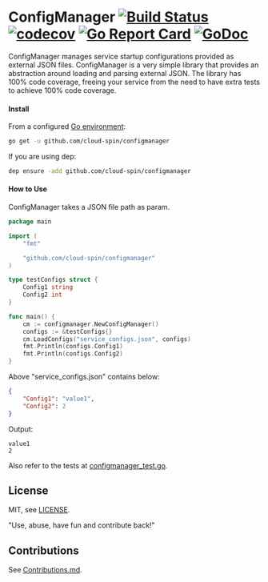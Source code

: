 # ConfigManager [![Build Status](https://travis-ci.com/cloud-spin/configmanager.svg?branch=master)](https://travis-ci.com/cloud-spin/configmanager) [![codecov](https://codecov.io/gh/cloud-spin/configmanager/branch/master/graph/badge.svg)](https://codecov.io/gh/cloud-spin/configmanager) [![Go Report Card](https://goreportcard.com/badge/github.com/cloud-spin/configmanager)](https://goreportcard.com/report/github.com/cloud-spin/configmanager)  [![GoDoc](https://godoc.org/github.com/cloud-spin/configmanager?status.svg)](https://godoc.org/github.com/cloud-spin/configmanager)

ConfigManager manages service startup configurations provided as external JSON files. ConfigManager is a very simple library that provides an abstraction around loading and parsing external JSON. The library has 100% code coverage, freeing your service from the need to have extra tests to achieve 100% code coverage.

#### Install

From a configured [Go environment](https://golang.org/doc/install#testing):
```sh
go get -u github.com/cloud-spin/configmanager
```

If you are using dep:
```sh
dep ensure -add github.com/cloud-spin/configmanager
```

#### How to Use

ConfigManager takes a JSON file path as param.

```go
package main

import (
	"fmt"

	"github.com/cloud-spin/configmanager"
)

type testConfigs struct {
	Config1 string
	Config2 int
}

func main() {
	cm := configmanager.NewConfigManager()
	configs := &testConfigs{}
	cm.LoadConfigs("service_configs.json", configs)
	fmt.Println(configs.Config1)
	fmt.Println(configs.Config2)
}
```

Above "service_configs.json" contains below:

```json
{
    "Config1": "value1",
    "Config2": 2
}

```

Output:
```
value1
2
```

Also refer to the tests at [configmanager_test.go](configmanager_test.go).


## License
MIT, see [LICENSE](LICENSE).

"Use, abuse, have fun and contribute back!"


## Contributions
See [Contributions.md](https://github.com/cloud-spin/docs/blob/master/contributing.md).

